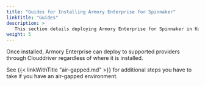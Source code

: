 ```yaml
---
title: "Guides for Installing Armory Enterprise for Spinnaker"
linkTitle: "Guides"
description: >
   This section details deploying Armory Enterprise for Spinnaker in Kubernetes, OpenShift, Azure, Google Kubernetes Engine (GKE), and Amazon Web Sevices (AWS), including from the AWS or RedHat marketplaces. Instructions cover using Halyard, the Armory Operator, or the open source Operator for Kubernetes in local, cloud, and air-gapped environments.
weight: 5
---
```


Once installed, Armory Enterprise can deploy to supported providers through Clouddriver regardless of where it is installed.

See {{< linkWithTitle "air-gapped.md" >}} for additional steps you have to take if you have an air-gapped environment.
